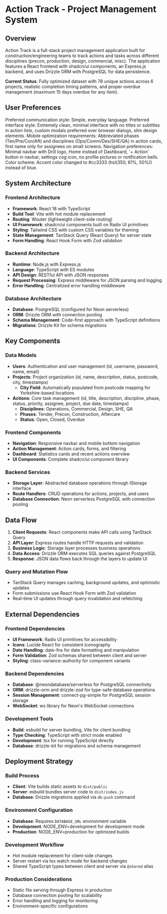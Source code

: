 # Action Track - Project Management System

## Overview

Action Track is a full-stack project management application built for construction/engineering teams to track actions and tasks across different disciplines (precon, production, design, commercial, misc). The application features a React frontend with shadcn/ui components, an Express.js backend, and uses Drizzle ORM with PostgreSQL for data persistence.

**Current Status**: Fully optimized dataset with 78 unique actions across 6 projects, realistic completion timing patterns, and proper overdue management (maximum 15 days overdue for any item).

## User Preferences

Preferred communication style: Simple, everyday language.
Preferred interface style: Extremely clean, minimal interface with no titles or subtitles in action lists, custom modals preferred over browser dialogs, slim design elements.
Mobile optimization requirements: Abbreviated phases (Ten/Pre/Con/Aft) and disciplines (Ops/Comm/Des/SHE/QA) in action cards, first name only for assignees on small screens.
Navigation preferences: Minimal navbar with Drill logo, Home instead of Dashboard, '+ Action' button in navbar, settings cog icon, no profile pictures or notification bells.
Color scheme: Accent color changed to #cc3333 (hsl(350, 61%, 50%)) instead of blue.

## System Architecture

### Frontend Architecture
- **Framework**: React 18 with TypeScript
- **Build Tool**: Vite with hot module replacement
- **Routing**: Wouter (lightweight client-side routing)
- **UI Framework**: shadcn/ui components built on Radix UI primitives
- **Styling**: Tailwind CSS with custom CSS variables for theming
- **State Management**: TanStack Query (React Query) for server state
- **Form Handling**: React Hook Form with Zod validation

### Backend Architecture
- **Runtime**: Node.js with Express.js
- **Language**: TypeScript with ES modules
- **API Design**: RESTful API with JSON responses
- **Request Processing**: Express middleware for JSON parsing and logging
- **Error Handling**: Centralized error handling middleware

### Database Architecture
- **Database**: PostgreSQL (configured for Neon serverless)
- **ORM**: Drizzle ORM with connection pooling
- **Schema Management**: Code-first approach with TypeScript definitions
- **Migrations**: Drizzle Kit for schema migrations

## Key Components

### Data Models
- **Users**: Authentication and user management (id, username, password, name, email)
- **Projects**: Project organization (id, name, description, status, postcode, city, timestamps)
  - **City Field**: Automatically populated from postcode mapping for Yorkshire-based locations
- **Actions**: Core task management (id, title, description, discipline, phase, status, priority, assignee, project, due date, timestamps)
  - **Disciplines**: Operations, Commercial, Design, SHE, QA
  - **Phases**: Tender, Precon, Construction, Aftercare
  - **Status**: Open, Closed, Overdue

### Frontend Components
- **Navigation**: Responsive navbar and mobile bottom navigation
- **Action Management**: Action cards, forms, and filtering
- **Dashboard**: Statistics cards and recent actions overview
- **UI Components**: Complete shadcn/ui component library

### Backend Services
- **Storage Layer**: Abstracted database operations through IStorage interface
- **Route Handlers**: CRUD operations for actions, projects, and users
- **Database Connection**: Neon serverless PostgreSQL with connection pooling

## Data Flow

1. **Client Requests**: React components make API calls using TanStack Query
2. **API Layer**: Express routes handle HTTP requests and validation
3. **Business Logic**: Storage layer processes business operations
4. **Data Access**: Drizzle ORM executes SQL queries against PostgreSQL
5. **Response**: JSON data flows back through the layers to update UI

### Query and Mutation Flow
- TanStack Query manages caching, background updates, and optimistic updates
- Form submissions use React Hook Form with Zod validation
- Real-time UI updates through query invalidation and refetching

## External Dependencies

### Frontend Dependencies
- **UI Framework**: Radix UI primitives for accessibility
- **Icons**: Lucide React for consistent iconography
- **Date Handling**: date-fns for date formatting and manipulation
- **Form Validation**: Zod schemas shared between client and server
- **Styling**: class-variance-authority for component variants

### Backend Dependencies
- **Database**: @neondatabase/serverless for PostgreSQL connectivity
- **ORM**: drizzle-orm and drizzle-zod for type-safe database operations
- **Session Management**: connect-pg-simple for PostgreSQL session storage
- **WebSocket**: ws library for Neon's WebSocket connections

### Development Tools
- **Build**: esbuild for server bundling, Vite for client bundling
- **Type Checking**: TypeScript with strict mode enabled
- **Development**: tsx for running TypeScript directly
- **Database**: drizzle-kit for migrations and schema management

## Deployment Strategy

### Build Process
- **Client**: Vite builds static assets to `dist/public`
- **Server**: esbuild bundles server code to `dist/index.js`
- **Database**: Drizzle migrations applied via `db:push` command

### Environment Configuration
- **Database**: Requires `DATABASE_URL` environment variable
- **Development**: NODE_ENV=development for development mode
- **Production**: NODE_ENV=production for optimized builds

### Development Workflow
- Hot module replacement for client-side changes
- Server restart via tsx watch mode for backend changes
- Shared TypeScript types between client and server via `@shared` alias

### Production Considerations
- Static file serving through Express in production
- Database connection pooling for scalability
- Error handling and logging for monitoring
- Environment-specific configurations